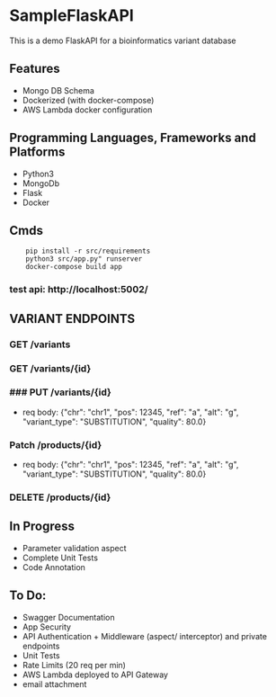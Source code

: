 # SampleFlaskAPI
This is a demo FlaskAPI for a bioinformatics variant database

## Features
 - Mongo DB Schema 
 - Dockerized (with docker-compose)
 - AWS Lambda docker configuration

## Programming Languages, Frameworks and Platforms
 - Python3
 - MongoDb
 - Flask
 - Docker

## Cmds
```
    pip install -r src/requirements
    python3 src/app.py" runserver
    docker-compose build app
```

### test api: http://localhost:5002/

## VARIANT ENDPOINTS
### GET /variants
### GET /variants/{id}
### ### PUT /variants/{id}
 - req body: {"chr": "chr1", "pos": 12345, "ref": "a", "alt": "g", "variant_type": "SUBSTITUTION", "quality": 80.0}
### Patch /products/{id}
 - req body: {"chr": "chr1", "pos": 12345, "ref": "a", "alt": "g", "variant_type": "SUBSTITUTION", "quality": 80.0}
### DELETE /products/{id}


## In Progress
 - Parameter validation aspect
 - Complete Unit Tests
 - Code Annotation


## To Do:
 - Swagger Documentation
 - App Security
 - API Authentication + Middleware (aspect/ interceptor) and private endpoints
 - Unit Tests
 - Rate Limits (20 req per min)
 - AWS Lambda deployed to API Gateway
 - email attachment